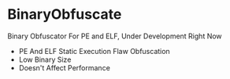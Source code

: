 # BinaryObfuscate
Binary Obfuscator For PE and ELF, Under Development Right Now


<ul>
  <li>PE And ELF Static Execution Flaw Obfuscation</li>
  <li>Low Binary Size</li>
  <li>Doesn't Affect Performance</li>
</ul>
